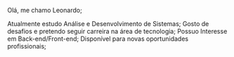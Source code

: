 Olá, me chamo Leonardo;
 
 Atualmente estudo Análise e Desenvolvimento de Sistemas;
 Gosto de desafios e pretendo seguir carreira na área de tecnologia;
 Possuo Interesse em Back-end/Front-end;
 Disponível para novas oportunidades profissionais;

